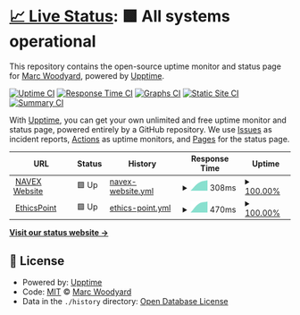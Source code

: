# [📈 Live Status](https://marcwoodyard-navex.github.io/navex-status): <!--live status--> **🟩 All systems operational**

This repository contains the open-source uptime monitor and status page for [Marc Woodyard](https://marcwoodyard-navex.github.io/navex-status), powered by [Upptime](https://github.com/upptime/upptime).

[![Uptime CI](https://github.com/marcwoodyard-navex/navex-status/workflows/Uptime%20CI/badge.svg)](https://github.com/marcwoodyard-navex/navex-status/actions?query=workflow%3A%22Uptime+CI%22)
[![Response Time CI](https://github.com/marcwoodyard-navex/navex-status/workflows/Response%20Time%20CI/badge.svg)](https://github.com/marcwoodyard-navex/navex-status/actions?query=workflow%3A%22Response+Time+CI%22)
[![Graphs CI](https://github.com/marcwoodyard-navex/navex-status/workflows/Graphs%20CI/badge.svg)](https://github.com/marcwoodyard-navex/navex-status/actions?query=workflow%3A%22Graphs+CI%22)
[![Static Site CI](https://github.com/marcwoodyard-navex/navex-status/workflows/Static%20Site%20CI/badge.svg)](https://github.com/marcwoodyard-navex/navex-status/actions?query=workflow%3A%22Static+Site+CI%22)
[![Summary CI](https://github.com/marcwoodyard-navex/navex-status/workflows/Summary%20CI/badge.svg)](https://github.com/marcwoodyard-navex/navex-status/actions?query=workflow%3A%22Summary+CI%22)

With [Upptime](https://upptime.js.org), you can get your own unlimited and free uptime monitor and status page, powered entirely by a GitHub repository. We use [Issues](https://github.com/marcwoodyard-navex/navex-status/issues) as incident reports, [Actions](https://github.com/marcwoodyard-navex/navex-status/actions) as uptime monitors, and [Pages](https://marcwoodyard-navex.github.io/navex-status) for the status page.

<!--start: status pages-->
<!-- This summary is generated by Upptime (https://github.com/upptime/upptime) -->
<!-- Do not edit this manually, your changes will be overwritten -->
<!-- prettier-ignore -->
| URL | Status | History | Response Time | Uptime |
| --- | ------ | ------- | ------------- | ------ |
| <img alt="" src="https://icons.duckduckgo.com/ip3/www.navex.com.ico" height="13"> [NAVEX Website](https://www.navex.com/) | 🟩 Up | [navex-website.yml](https://github.com/marcwoodyard-navex/navex-status/commits/HEAD/history/navex-website.yml) | <details><summary><img alt="Response time graph" src="./graphs/navex-website/response-time-week.png" height="20"> 308ms</summary><br><a href="https://marcwoodyard-navex.github.io/navex-status/history/navex-website"><img alt="Response time 308" src="https://img.shields.io/endpoint?url=https%3A%2F%2Fraw.githubusercontent.com%2Fmarcwoodyard-navex%2Fnavex-status%2FHEAD%2Fapi%2Fnavex-website%2Fresponse-time.json"></a><br><a href="https://marcwoodyard-navex.github.io/navex-status/history/navex-website"><img alt="24-hour response time 308" src="https://img.shields.io/endpoint?url=https%3A%2F%2Fraw.githubusercontent.com%2Fmarcwoodyard-navex%2Fnavex-status%2FHEAD%2Fapi%2Fnavex-website%2Fresponse-time-day.json"></a><br><a href="https://marcwoodyard-navex.github.io/navex-status/history/navex-website"><img alt="7-day response time 308" src="https://img.shields.io/endpoint?url=https%3A%2F%2Fraw.githubusercontent.com%2Fmarcwoodyard-navex%2Fnavex-status%2FHEAD%2Fapi%2Fnavex-website%2Fresponse-time-week.json"></a><br><a href="https://marcwoodyard-navex.github.io/navex-status/history/navex-website"><img alt="30-day response time 308" src="https://img.shields.io/endpoint?url=https%3A%2F%2Fraw.githubusercontent.com%2Fmarcwoodyard-navex%2Fnavex-status%2FHEAD%2Fapi%2Fnavex-website%2Fresponse-time-month.json"></a><br><a href="https://marcwoodyard-navex.github.io/navex-status/history/navex-website"><img alt="1-year response time 308" src="https://img.shields.io/endpoint?url=https%3A%2F%2Fraw.githubusercontent.com%2Fmarcwoodyard-navex%2Fnavex-status%2FHEAD%2Fapi%2Fnavex-website%2Fresponse-time-year.json"></a></details> | <details><summary><a href="https://marcwoodyard-navex.github.io/navex-status/history/navex-website">100.00%</a></summary><a href="https://marcwoodyard-navex.github.io/navex-status/history/navex-website"><img alt="All-time uptime 100.00%" src="https://img.shields.io/endpoint?url=https%3A%2F%2Fraw.githubusercontent.com%2Fmarcwoodyard-navex%2Fnavex-status%2FHEAD%2Fapi%2Fnavex-website%2Fuptime.json"></a><br><a href="https://marcwoodyard-navex.github.io/navex-status/history/navex-website"><img alt="24-hour uptime 100.00%" src="https://img.shields.io/endpoint?url=https%3A%2F%2Fraw.githubusercontent.com%2Fmarcwoodyard-navex%2Fnavex-status%2FHEAD%2Fapi%2Fnavex-website%2Fuptime-day.json"></a><br><a href="https://marcwoodyard-navex.github.io/navex-status/history/navex-website"><img alt="7-day uptime 100.00%" src="https://img.shields.io/endpoint?url=https%3A%2F%2Fraw.githubusercontent.com%2Fmarcwoodyard-navex%2Fnavex-status%2FHEAD%2Fapi%2Fnavex-website%2Fuptime-week.json"></a><br><a href="https://marcwoodyard-navex.github.io/navex-status/history/navex-website"><img alt="30-day uptime 100.00%" src="https://img.shields.io/endpoint?url=https%3A%2F%2Fraw.githubusercontent.com%2Fmarcwoodyard-navex%2Fnavex-status%2FHEAD%2Fapi%2Fnavex-website%2Fuptime-month.json"></a><br><a href="https://marcwoodyard-navex.github.io/navex-status/history/navex-website"><img alt="1-year uptime 100.00%" src="https://img.shields.io/endpoint?url=https%3A%2F%2Fraw.githubusercontent.com%2Fmarcwoodyard-navex%2Fnavex-status%2FHEAD%2Fapi%2Fnavex-website%2Fuptime-year.json"></a></details>
| <img alt="" src="https://icons.duckduckgo.com/ip3/secure.ethicspoint.com.ico" height="13"> [EthicsPoint](https://secure.ethicspoint.com/) | 🟩 Up | [ethics-point.yml](https://github.com/marcwoodyard-navex/navex-status/commits/HEAD/history/ethics-point.yml) | <details><summary><img alt="Response time graph" src="./graphs/ethics-point/response-time-week.png" height="20"> 470ms</summary><br><a href="https://marcwoodyard-navex.github.io/navex-status/history/ethics-point"><img alt="Response time 470" src="https://img.shields.io/endpoint?url=https%3A%2F%2Fraw.githubusercontent.com%2Fmarcwoodyard-navex%2Fnavex-status%2FHEAD%2Fapi%2Fethics-point%2Fresponse-time.json"></a><br><a href="https://marcwoodyard-navex.github.io/navex-status/history/ethics-point"><img alt="24-hour response time 470" src="https://img.shields.io/endpoint?url=https%3A%2F%2Fraw.githubusercontent.com%2Fmarcwoodyard-navex%2Fnavex-status%2FHEAD%2Fapi%2Fethics-point%2Fresponse-time-day.json"></a><br><a href="https://marcwoodyard-navex.github.io/navex-status/history/ethics-point"><img alt="7-day response time 470" src="https://img.shields.io/endpoint?url=https%3A%2F%2Fraw.githubusercontent.com%2Fmarcwoodyard-navex%2Fnavex-status%2FHEAD%2Fapi%2Fethics-point%2Fresponse-time-week.json"></a><br><a href="https://marcwoodyard-navex.github.io/navex-status/history/ethics-point"><img alt="30-day response time 470" src="https://img.shields.io/endpoint?url=https%3A%2F%2Fraw.githubusercontent.com%2Fmarcwoodyard-navex%2Fnavex-status%2FHEAD%2Fapi%2Fethics-point%2Fresponse-time-month.json"></a><br><a href="https://marcwoodyard-navex.github.io/navex-status/history/ethics-point"><img alt="1-year response time 470" src="https://img.shields.io/endpoint?url=https%3A%2F%2Fraw.githubusercontent.com%2Fmarcwoodyard-navex%2Fnavex-status%2FHEAD%2Fapi%2Fethics-point%2Fresponse-time-year.json"></a></details> | <details><summary><a href="https://marcwoodyard-navex.github.io/navex-status/history/ethics-point">100.00%</a></summary><a href="https://marcwoodyard-navex.github.io/navex-status/history/ethics-point"><img alt="All-time uptime 100.00%" src="https://img.shields.io/endpoint?url=https%3A%2F%2Fraw.githubusercontent.com%2Fmarcwoodyard-navex%2Fnavex-status%2FHEAD%2Fapi%2Fethics-point%2Fuptime.json"></a><br><a href="https://marcwoodyard-navex.github.io/navex-status/history/ethics-point"><img alt="24-hour uptime 100.00%" src="https://img.shields.io/endpoint?url=https%3A%2F%2Fraw.githubusercontent.com%2Fmarcwoodyard-navex%2Fnavex-status%2FHEAD%2Fapi%2Fethics-point%2Fuptime-day.json"></a><br><a href="https://marcwoodyard-navex.github.io/navex-status/history/ethics-point"><img alt="7-day uptime 100.00%" src="https://img.shields.io/endpoint?url=https%3A%2F%2Fraw.githubusercontent.com%2Fmarcwoodyard-navex%2Fnavex-status%2FHEAD%2Fapi%2Fethics-point%2Fuptime-week.json"></a><br><a href="https://marcwoodyard-navex.github.io/navex-status/history/ethics-point"><img alt="30-day uptime 100.00%" src="https://img.shields.io/endpoint?url=https%3A%2F%2Fraw.githubusercontent.com%2Fmarcwoodyard-navex%2Fnavex-status%2FHEAD%2Fapi%2Fethics-point%2Fuptime-month.json"></a><br><a href="https://marcwoodyard-navex.github.io/navex-status/history/ethics-point"><img alt="1-year uptime 100.00%" src="https://img.shields.io/endpoint?url=https%3A%2F%2Fraw.githubusercontent.com%2Fmarcwoodyard-navex%2Fnavex-status%2FHEAD%2Fapi%2Fethics-point%2Fuptime-year.json"></a></details>

<!--end: status pages-->

[**Visit our status website →**](https://marcwoodyard-navex.github.io/navex-status)

## 📄 License

- Powered by: [Upptime](https://github.com/upptime/upptime)
- Code: [MIT](./LICENSE) © [Marc Woodyard](https://marcwoodyard-navex.github.io/navex-status)
- Data in the `./history` directory: [Open Database License](https://opendatacommons.org/licenses/odbl/1-0/)
